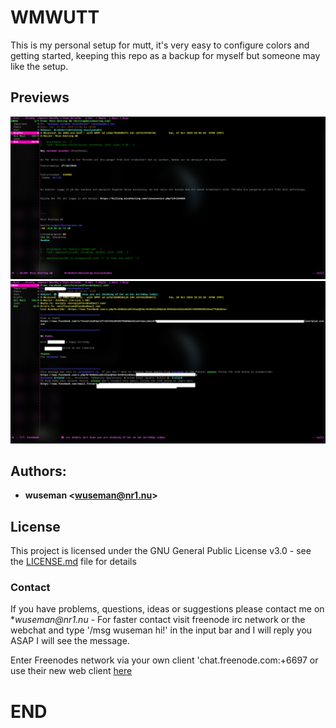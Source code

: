 # WMWUTT

This is my personal setup for mutt, it's very easy to configure colors and getting started, keeping this repo as a backup for myself but someone may like the setup.

## Previews

![Screenshot](.previews/wmutt.png)
![Screenshot](.previews/wmutt.from.facebook.png)
## Authors: 

* **wuseman <wuseman@nr1.nu\>** 

## License

This project is licensed under the GNU General Public License v3.0 - see the [LICENSE.md](LICENSE.md) file for details

### Contact

  If you have problems, questions, ideas or suggestions please contact me on *_wuseman@nr1.nu_  - For faster contact visit freenode irc network or the webchat and type '/msg wuseman hi!' in the input bar and I will reply you ASAP I will see the message.
  
  Enter Freenodes network via your own client 'chat.freenode.com:+6697 or use their new web client [here](https://webchat.freenode.net/)


# END
